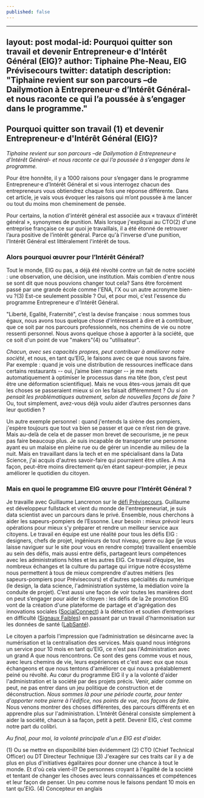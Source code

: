 ```yaml
---
published: false
---
```

---
layout: post
modal-id: Pourquoi quitter son travail et devenir Entrepreneur·e d'Intérêt Général (EIG)?
author: Tiphaine Phe-Neau, EIG Prévisecours
twitter: datatiph
description: "Tiphaine revient sur son parcours –de Dailymotion à Entrepreneur·e d’Intérêt Général- et nous raconte ce qui l’a poussée à s’engager dans le programme."
---
## Pourquoi quitter son travail (1) et devenir Entrepreneur·e d'Intérêt Général (EIG)?

_Tiphaine revient sur son parcours –de Dailymotion à Entrepreneur·e d’Intérêt Général- et nous raconte ce qui l’a poussée à s’engager dans le programme._

Pour être honnête, il y a 1000 raisons pour s’engager dans le programme Entrepreneur·e d’Intérêt Général et si vous interrogez chacun des entrepreneurs vous obtiendrez chaque fois une réponse différente. Dans cet article, je vais vous évoquer les raisons qui m’ont poussée à me lancer ou tout du moins mon cheminement de pensée. 

Pour certains, la notion d'intérêt général est associée aux « travaux d'intérêt général », synonymes de punition. Mais lorsque j'expliquai au CTO(2) d'une entreprise  française ce sur quoi je travaillais, il a été étonné de retrouver l’aura positive de l’intérêt général. Parce qu'à l'inverse d'une punition, l'Intérêt Général est littéralement l'intérêt de tous. 

### Alors pourquoi œuvrer pour l’Intérêt Général?

Tout le monde, EIG ou pas, a déjà été révolté contre un fait de notre société : une observation, une décision, une institution. Mais combien d'entre nous se sont dit que nous pouvions changer tout cela? Sans être forcément passé par une grande école comme l'ENA, l'X ou un autre acronyme bien-vu ?(3) Est-ce seulement possible ? Oui, et pour moi, c'est l'essence du programme Entrepreneur·e d'Intérêt Général. 

"Liberté, Egalité, Fraternité", c’est la devise française : nous sommes tous égaux, nous avons tous quelque chose d'intéressant à dire et à contribuer, que ce soit par nos parcours professionnels, nos chemins de vie ou notre ressenti personnel. Nous avons quelque chose à apporter à la société, que ce soit d'un point de vue "makers"(4) ou "utilisateur". 

_Chacun, avec ses capacités propres, peut contribuer à améliorer notre société_, et nous, en tant qu’EIG, le faisons avec ce que nous savons faire. Par exemple : quand je vois une distribution de ressources inefficace dans certains restaurants -- oui, j’aime bien manger -- je me mets automatiquement à optimiser le processus dans ma tête (bon, c’est peut être une déformation scientifique). Mais ne vous êtes-vous jamais dit que les choses se passeraient mieux si on les faisait différemment ? _Ou si on pensait les problématiques autrement, selon de nouvelles façons de faire ?_ Ou, tout simplement, avez-vous déjà voulu aider d’autres personnes dans leur quotidien ? 

Un autre exemple personnel : quand j'entends la sirène des pompiers, j'espère toujours que tout va bien se passer et que ce n’est rien de grave. Mais au-delà de cela et de passer mon brevet de secourisme, je ne peux pas faire beaucoup plus. Je suis incapable de transporter une personne ayant eu un malaise en pleine rue ou de gérer un incendie au milieu de la nuit. Mais en travaillant dans la tech et en me spécialisant dans la Data Science, j'ai acquis d'autres savoir-faire qui pourraient être utiles. A ma façon, peut-être moins directement qu’en étant sapeur-pompier, je peux améliorer le quotidien du citoyen. 

### Mais en quoi le programme EIG œuvre pour l’Intérêt Général ?

Je travaille avec Guillaume Lancrenon sur le [défi Prévisecours](https://entrepreneur-interet-general.etalab.gouv.fr/defi/2017/09/26/previsecours/). Guillaume est développeur fullstack et vient du monde de l'entrepreneuriat, je suis data scientist avec un parcours dans le privé. Ensemble, nous cherchons à aider les sapeurs-pompiers de l’Essonne. Leur besoin : mieux prévoir leurs opérations pour mieux s'y préparer et rendre un meilleur service aux citoyens. Le travail en équipe est une réalité pour tous les défis EIG : designers, chefs de projet, ingénieurs de tout niveau, genre ou âge (je vous laisse naviguer sur le site pour vous en rendre compte) travaillent ensemble au sein des défis, mais aussi entre défis, partageant leurs compétences avec les administrations hôtes et les autres EIG. Ce travail d’équipe, les nombreux échanges et la culture du partage qui irrigue notre écosystème nous permettent à tous de mieux comprendre d'autres métiers (les sapeurs-pompiers pour Prévisecours) et d’autres spécialités du numérique (le design, la data science, l'administration système, la médiation voire la conduite de projet). C’est aussi une façon de voir toutes les manières dont on peut s’engager pour aider le citoyen : les défis de la 2e promotion EIG vont de la création d'une plateforme de partage et d'agrégation des innovations sociales ([SocialConnect](https://entrepreneur-interet-general.etalab.gouv.fr/defi/2017/09/26/socialconnect/)) à la détection et soutien d’entreprises en difficulté ([Signaux Faibles](https://entrepreneur-interet-general.etalab.gouv.fr/defi/2017/09/26/signauxfaibles/)) en passant par un travail d'harmonisation sur les données de santé ([LabSanté](https://entrepreneur-interet-general.etalab.gouv.fr/defi/2017/09/26/labsante/)). 

Le citoyen a parfois l’impression que l’administration se désincarne avec la numérisation et la centralisation des services. Mais quand nous intégrons un service pour 10 mois en tant qu’EIG, ce n'est pas l'Administration avec un grand A que nous rencontrons. Ce sont des gens comme vous et nous, avec leurs chemins de vie, leurs expériences et c'est avec eux que nous échangeons et que nous tentons d'améliorer ce qui nous a préalablement peiné ou révolté. Au cœur du programme EIG il y a la volonté d'aider l'administration et la société par des projets précis. Venir, aider comme on peut, ne pas entrer dans un jeu politique de construction et de déconstruction. _Nous sommes là pour une période courte, pour tenter d'apporter notre pierre à l'édifice, nos points de vue, nos façons de faire._ Nous venons montrer des choses différentes, des parcours différents et en apprendre plus sur l'administration. L’Intérêt Général consiste simplement à aider la société, chacun à sa façon, petit à petit. Devenir EIG, c’est comme notre part du colibri. 

_Au final, pour moi, la volonté principale d'un.e EIG est d'aider._

(1) Ou se mettre en disponibilité bien évidemment
(2) CTO (Chief Technical Officer) ou DT Directeur Technique
(3) J'exagère sur ces traits car il y a de plus en plus d'initiatives égalitaires pour donner une chance à tout le monde. Et d'où cela vient-il? De personnes croyant à l'égalité de la société et tentant de changer les choses avec leurs connaissances et compétences et leur façon de penser. Un peu comme nous le faisons pendant 10 mois en tant qu'EIG.
(4) Concepteur en anglais
